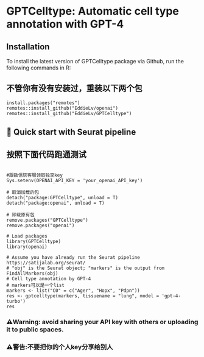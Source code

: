 GPTCelltype: Automatic cell type annotation with GPT-4
====

## Installation 

To install the latest version of GPTCelltype package via Github, run the following commands in R:

## 不管你有没有安装过，重装以下两个包
```{r eval = FALSE}
install.packages("remotes")
remotes::install_github("EddieLv/openai")
remotes::install_github("EddieLv/GPTCelltype")
```

##  🚀 Quick start with Seurat pipeline 
## 按照下面代码跑通测试

```{r eval = FALSE}

#跟数信院客服领取独享key
Sys.setenv(OPENAI_API_KEY = 'your_openai_API_key')

# 取消加载的包
detach("package:GPTCelltype", unload = T)
detach("package:openai", unload = T)

# 卸载原有包
remove.packages("GPTCelltype")
remove.packages("openai")

# Load packages
library(GPTCelltype)
library(openai)

# Assume you have already run the Seurat pipeline https://satijalab.org/seurat/
# "obj" is the Seurat object; "markers" is the output from FindAllMarkers(obj)
# Cell type annotation by GPT-4
# markers可以是一个list
markers <- list("C0" = c("Ager", "Hopx", "Pdpn"))
res <- gptcelltype(markers, tissuename = "lung", model = 'gpt-4-turbo')
res

```

### ⚠️Warning: avoid sharing your API key with others or uploading it to public spaces.
### ⚠️警告:不要把你的个人key分享给别人
